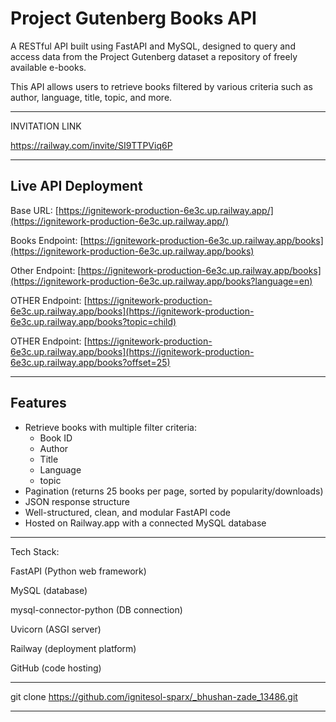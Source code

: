 #  Project Gutenberg Books API

A RESTful API built using FastAPI and MySQL, designed to query and access data from the Project Gutenberg dataset a repository of freely available e-books.  

This API allows users to retrieve books filtered by various criteria such as author, language, title, topic, and more.  

---

INVITATION LINK

https://railway.com/invite/SI9TTPViq6P

---

##  Live API Deployment

Base URL: [https://ignitework-production-6e3c.up.railway.app/](https://ignitework-production-6e3c.up.railway.app/) 

Books Endpoint: [https://ignitework-production-6e3c.up.railway.app/books](https://ignitework-production-6e3c.up.railway.app/books)

Other Endpoint: [https://ignitework-production-6e3c.up.railway.app/books](https://ignitework-production-6e3c.up.railway.app/books?language=en)

OTHER Endpoint: [https://ignitework-production-6e3c.up.railway.app/books](https://ignitework-production-6e3c.up.railway.app/books?topic=child)

OTHER  Endpoint: [https://ignitework-production-6e3c.up.railway.app/books](https://ignitework-production-6e3c.up.railway.app/books?offset=25)

---

##  Features

- Retrieve books with multiple filter criteria:
  - Book ID
  - Author
  - Title 
  - Language
  - topic
- Pagination (returns 25 books per page, sorted by popularity/downloads)
- JSON response structure
- Well-structured, clean, and modular FastAPI code
- Hosted on Railway.app with a connected MySQL database

---




Tech Stack:

FastAPI (Python web framework)

MySQL (database)

mysql-connector-python (DB connection)

Uvicorn (ASGI server)

Railway (deployment platform)

GitHub (code hosting)

---

git clone https://github.com/ignitesol-sparx/_bhushan-zade_13486.git


---

